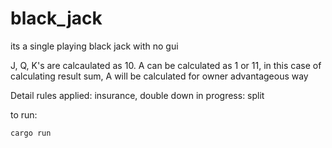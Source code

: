 # black_jack

its a single playing black jack with no gui

J, Q, K's are calcaulated as 10.
A can be calculated as 1 or 11, in this case of calculating result sum, A will be calculated for owner advantageous way

Detail rules applied: insurance, double down
in progress: split

to run:
```
cargo run
```
